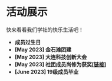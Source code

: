 # 活动展示
快来看看我们学社的快乐生活吧！

- **成员过生日**
  <MultiPleCard :images="'/moments/生日记录1.jpeg'" hideBorder=true>
  </MultiPleCard>
- **[May 2023] 金石滩团建**
  <MultiPleCard :images="'/moments/金石滩.jpeg'" hideBorder=true>
  </MultiPleCard>
- **[May 2023] 大连科技创新大会**
  <MultiPleCard :images="['/moments/创新大会1.jpeg','/moments/创新大会2.jpeg']" hideBorder=true>
  </MultiPleCard>
- **[May 2023] 社团成员尚修为获奖[[链接]()]**
  <MultiPleCard :images="['/moments/创新大会1.jpeg','/moments/创新大会2.jpeg']" hideBorder=true>
  </MultiPleCard>
  </MultiPleCard>
- **[June 2023] 19级成员毕业**
  <MultiPleCard :images="['/moments/创新大会1.jpeg','/moments/创新大会2.jpeg','/moments/创新大会2.jpeg']" hideBorder=true>  
  </MultiPleCard>
